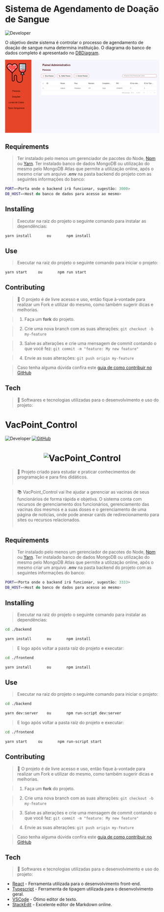 # Sistema de Agendamento de Doação de Sangue
![Developer](https://img.shields.io/badge/GabrielFSSantos-Atividade_Prática_1-blue)

O objetivo deste sistema é controlar o processo de agendamento de doação de sangue numa determina instituição. O diagrama do banco de dados completo é apresentado no [DBDiagram](https://dbdiagram.io/d/CSI606-sistema-doacao-sangue-630d077e0911f91ba5ecf743).

![Diagrama completo do banco de dados](./docs/CSI606-sistema-doacao-sangue.png)

## Requirements
>Ter instalado pelo menos um gerenciador de pacotes do Node, [Npm](https://www.npmjs.com/) ou [Yarn](https://yarnpkg.com/).
>Ter instalado banco de dados MongoDB ou utilização do mesmo pelo MongoDB Atlas que permite a utilização online, após o mesmo criar um arquivo <b>.env</b> na pasta backend do projeto com as seguintes informações do banco:
```sh
PORT=<Porta onde o backend irá funcionar, sugestão: 3000>
DB_HOST=<Host do banco de dados para acesso ao mesmo>
```

## Installing
>Executar na raiz do projeto o seguinte comando para instalar as dependências:
```sh
yarn install	   ou		npm install
```

## Use <a  name="usage"></a>
>Executar na raiz do projeto o seguinte comando para iniciar o projeto:
```sh
yarn start	   ou		npm run start
```


## Contributing

> :information_desk_person: O projeto é de livre acesso e uso, então fique à-vontade para realizar um Fork e utilizar do mesmo, como também sugerir dicas e melhorias.

>

> 1. Faça um **fork** do projeto.

> 2. Crie uma nova branch com as suas alterações: `git checkout -b my-feature`

> 3. Salve as alterações e crie uma mensagem de commit contando o que você fez: `git commit -m "feature: My new feature"`

> 4. Envie as suas alterações: `git push origin my-feature`

> Caso tenha alguma dúvida confira este [guia de como contribuir no GitHub](https://github.com/firstcontributions/first-contributions)

## Tech
> :space_invader: Softwares e tecnologias utilizadas para o desenvolvimento e uso do projeto:
>
# VacPoint_Control
![Developer](https://img.shields.io/badge/GabrielFSSantos-VacPoint__Control-blue) [![GitHub](https://img.shields.io/github/license/GabrielFSSantos/VacPoint_Control)](https://github.com/GabrielFSSantos/VacPoint_Control/blob/main/LICENSE)

<h1  align="center">
	<img  alt="VacPoint_Control"  src="apresentacao.svg"/>
</h1>

> :wrench: Projeto criado para estudar e praticar conhecimentos de programação e para fins didáticos. <br><br>

> :books: VacPoint_Control vai lhe ajudar a gerenciar as vacinas de seus funcionários de forma rápida e objetiva. O sistema conta com recursos de gerenciamento dos funcionários, gerenciamento das vacinas dos mesmos e a suas doses e o gerenciamento de uma página de noticias, onde pode anexar cards de redirecionamento para sites ou recursos relacionados.<br><br>

## Requirements
>Ter instalado pelo menos um gerenciador de pacotes do Node, [Npm](https://www.npmjs.com/) ou [Yarn](https://yarnpkg.com/).
>Ter instalado banco de dados MongoDB ou utilização do mesmo pelo MongoDB Atlas que permite a utilização online, após o mesmo criar um arquivo <b>.env</b> na pasta backend do projeto com as seguintes informações do banco:
```sh
PORT=<Porta onde o backend irá funcionar, sugestão: 3333>
DB_HOST=<Host do banco de dados para acesso ao mesmo>
```

## Installing
>Executar na raiz do projeto o seguinte comando para instalar as dependências:
```sh
cd ./backend
```
```sh
yarn install	   ou		npm install
```
>E logo após voltar a pasta raiz do projeto e executar:
```sh
cd ./frontend
```
```sh
yarn install	   ou		npm install
```

## Use <a  name="usage"></a>
>Executar na raiz do projeto o seguinte comando para iniciar o projeto:
```sh
cd ./backend
```
```sh
yarn dev:server	   ou		npm run-script dev:server
```
>E logo após voltar a pasta raiz do projeto e executar:
```sh
cd ./frontend
```
```sh
yarn start	   ou		npm run-script start
```

## Contributing

> :information_desk_person: O projeto é de livre acesso e uso, então fique à-vontade para realizar um Fork e utilizar do mesmo, como também sugerir dicas e melhorias.

>

> 1. Faça um **fork** do projeto.

> 2. Crie uma nova branch com as suas alterações: `git checkout -b my-feature`

> 3. Salve as alterações e crie uma mensagem de commit contando o que você fez: `git commit -m "feature: My new feature"`

> 4. Envie as suas alterações: `git push origin my-feature`

> Caso tenha alguma dúvida confira este [guia de como contribuir no GitHub](https://github.com/firstcontributions/first-contributions)

## Tech
> :space_invader: Softwares e tecnologias utilizadas para o desenvolvimento e uso do projeto:
>
* [React] - Ferramenta utilizada para o desenvolvimento front-end.
* [Typescript] - Ferramenta de tipagem utilizada para o desenvolvimento geral.
* [VSCode] - Ótimo editor de texto.
* [StackEdit] - Excelente editor de Markdown online.

[React]: <https://reactjs.org>
[Typescript]: <https://www.typescriptlang.org/>
[VSCode]: <https://code.visualstudio.com/>
[StackEdit]: <https://stackedit.io/>
[SQLite]:<https://www.sqlite.org/docs.html>
